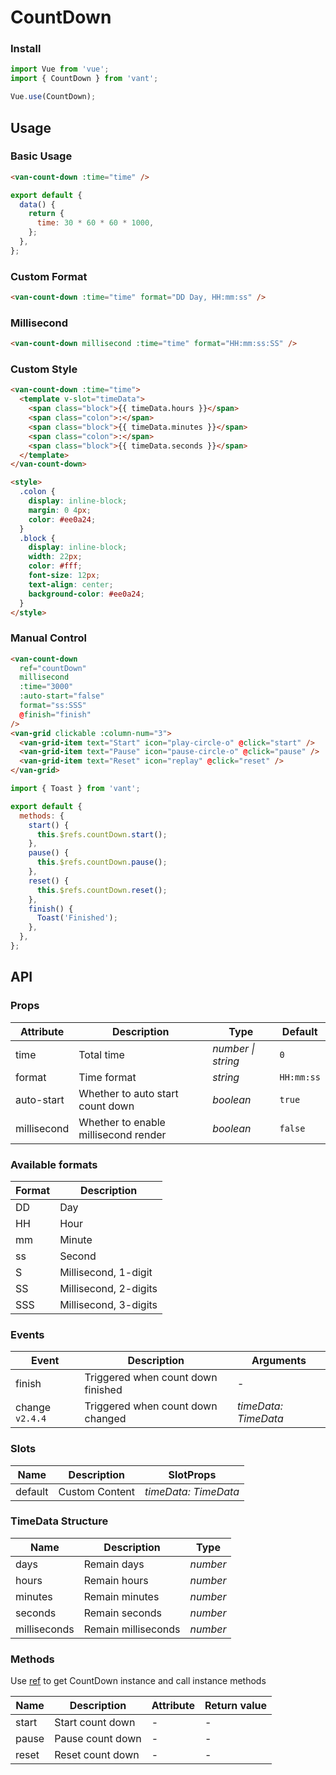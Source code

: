 # CountDown

### Install

```js
import Vue from 'vue';
import { CountDown } from 'vant';

Vue.use(CountDown);
```

## Usage

### Basic Usage

```html
<van-count-down :time="time" />
```

```js
export default {
  data() {
    return {
      time: 30 * 60 * 60 * 1000,
    };
  },
};
```

### Custom Format

```html
<van-count-down :time="time" format="DD Day, HH:mm:ss" />
```

### Millisecond

```html
<van-count-down millisecond :time="time" format="HH:mm:ss:SS" />
```

### Custom Style

```html
<van-count-down :time="time">
  <template v-slot="timeData">
    <span class="block">{{ timeData.hours }}</span>
    <span class="colon">:</span>
    <span class="block">{{ timeData.minutes }}</span>
    <span class="colon">:</span>
    <span class="block">{{ timeData.seconds }}</span>
  </template>
</van-count-down>

<style>
  .colon {
    display: inline-block;
    margin: 0 4px;
    color: #ee0a24;
  }
  .block {
    display: inline-block;
    width: 22px;
    color: #fff;
    font-size: 12px;
    text-align: center;
    background-color: #ee0a24;
  }
</style>
```

### Manual Control

```html
<van-count-down
  ref="countDown"
  millisecond
  :time="3000"
  :auto-start="false"
  format="ss:SSS"
  @finish="finish"
/>
<van-grid clickable :column-num="3">
  <van-grid-item text="Start" icon="play-circle-o" @click="start" />
  <van-grid-item text="Pause" icon="pause-circle-o" @click="pause" />
  <van-grid-item text="Reset" icon="replay" @click="reset" />
</van-grid>
```

```js
import { Toast } from 'vant';

export default {
  methods: {
    start() {
      this.$refs.countDown.start();
    },
    pause() {
      this.$refs.countDown.pause();
    },
    reset() {
      this.$refs.countDown.reset();
    },
    finish() {
      Toast('Finished');
    },
  },
};
```

## API

### Props

| Attribute | Description | Type | Default |
| --- | --- | --- | --- |
| time | Total time | _number \| string_ | `0` |
| format | Time format | _string_ | `HH:mm:ss` |
| auto-start | Whether to auto start count down | _boolean_ | `true` |
| millisecond | Whether to enable millisecond render | _boolean_ | `false` |

### Available formats

| Format | Description           |
| ------ | --------------------- |
| DD     | Day                   |
| HH     | Hour                  |
| mm     | Minute                |
| ss     | Second                |
| S      | Millisecond, 1-digit  |
| SS     | Millisecond, 2-digits |
| SSS    | Millisecond, 3-digits |

### Events

| Event           | Description                        | Arguments            |
| --------------- | ---------------------------------- | -------------------- |
| finish          | Triggered when count down finished | -                    |
| change `v2.4.4` | Triggered when count down changed  | _timeData: TimeData_ |

### Slots

| Name    | Description    | SlotProps            |
| ------- | -------------- | -------------------- |
| default | Custom Content | _timeData: TimeData_ |

### TimeData Structure

| Name         | Description         | Type     |
| ------------ | ------------------- | -------- |
| days         | Remain days         | _number_ |
| hours        | Remain hours        | _number_ |
| minutes      | Remain minutes      | _number_ |
| seconds      | Remain seconds      | _number_ |
| milliseconds | Remain milliseconds | _number_ |

### Methods

Use [ref](https://vuejs.org/v2/api/#ref) to get CountDown instance and call instance methods

| Name  | Description      | Attribute | Return value |
| ----- | ---------------- | --------- | ------------ |
| start | Start count down | -         | -            |
| pause | Pause count down | -         | -            |
| reset | Reset count down | -         | -            |
